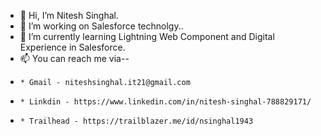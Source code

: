 - 👋 Hi, I’m Nitesh Singhal. 
- 👀 I’m working on Salesforce technolgy..
- 🌱 I’m currently learning Lightning Web Component and Digital Experience in Salesforce.
- 📫 You can reach me via--
-     * Gmail - niteshsinghal.it21@gmail.com
-     * Linkdin - https://www.linkedin.com/in/nitesh-singhal-788829171/
-     * Trailhead - https://trailblazer.me/id/nsinghal1943

<!---
niteshsinghal5010/niteshsinghal5010 is a ✨ special ✨ repository because its `README.md` (this file) appears on your GitHub profile.
You can click the Preview link to take a look at your changes.
--->
